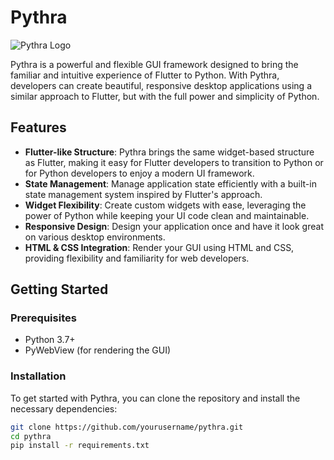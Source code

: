 # Pythra

![Pythra Logo](https://link-to-your-logo-image)  <!-- Add a link to your logo image -->

Pythra is a powerful and flexible GUI framework designed to bring the familiar and intuitive experience of Flutter to Python. With Pythra, developers can create beautiful, responsive desktop applications using a similar approach to Flutter, but with the full power and simplicity of Python.

## Features

- **Flutter-like Structure**: Pythra brings the same widget-based structure as Flutter, making it easy for Flutter developers to transition to Python or for Python developers to enjoy a modern UI framework.
- **State Management**: Manage application state efficiently with a built-in state management system inspired by Flutter's approach.
- **Widget Flexibility**: Create custom widgets with ease, leveraging the power of Python while keeping your UI code clean and maintainable.
- **Responsive Design**: Design your application once and have it look great on various desktop environments.
- **HTML & CSS Integration**: Render your GUI using HTML and CSS, providing flexibility and familiarity for web developers.

## Getting Started

### Prerequisites

- Python 3.7+
- PyWebView (for rendering the GUI)

### Installation

To get started with Pythra, you can clone the repository and install the necessary dependencies:

```bash
git clone https://github.com/yourusername/pythra.git
cd pythra
pip install -r requirements.txt

